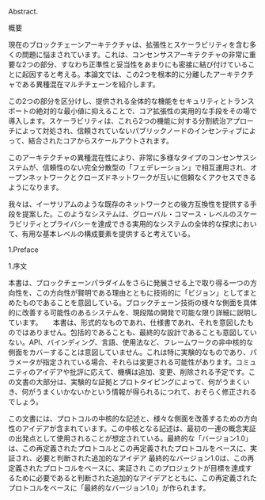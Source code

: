 Abstract.

概要

現在のブロックチェーンアーキテクチャは、拡張性とスケーラビリティを含む多くの問題に悩まされています。これは、コンセンサスアーキテクチャの非常に重要な2つの部分、すなわち正準性と妥当性をあまりにも密接に結び付けていることに起因すると考える。本論文では、この2つを根本的に分離したアーキテクチャである異種混在マルチチェーンを紹介します。

この2つの部分を区分けし、提供される全体的な機能をセキュリティとトランスポートの絶対的な最小値に抑えることで、コア拡張性の実用的な手段をその場で導入します。スケーラビリティは、これら2つの機能に対する分割統治アプローチによって対処され、信頼されていないパブリックノードのインセンティブによって、結合されたコアからスケールアウトされます。

このアーキテクチャの異種混在性により、非常に多様なタイプのコンセンサスシステムが、信頼性のない完全分散型の「フェデレーション」で相互運用され、オープンネットワークとクローズドネットワークが互いに信頼なくアクセスできるようになります。

我々は、イーサリアムのような既存のネットワークとの後方互換性を提供する手段を提案した。このようなシステムは、グローバル・コマース・レベルのスケーラビリティとプライバシーを達成できる実用的なシステムの全体的な探求において、有用な基本レベルの構成要素を提供すると考えている。

1.Preface

1.序文

本書は、ブロックチェーンパラダイムをさらに発展させる上で取り得る一つの方向性を、この方向性が賢明である理由とともに技術的に「ビジョン」としてまとめたものであることを意図している。ブロックチェーン技術の様々な側面を具体的に改善する可能性のあるシステムを、現段階の開発で可能な限り詳細に説明しています。
　
本書は、形式的なものであれ、仕様書であれ、それを意図したものではありません。包括的であることも、最終的な設計であることも意図していない。API、バインディング、言語、使用法など、フレームワークの非中核的な側面をカバーすることは意図していません。これは特に実験的なものであり、パラメータが指定されている場合、それらは変更される可能性があります。コミュニティのアイデアや批評に応えて、機構は追加、変更、削除される予定です。この文書の大部分は、実験的な証拠とプロトタイピングによって、何がうまくいき、何がうまくいかないかという情報が得られるにつれて、おそらく修正されるでしょう。

この文書には、プロトコルの中核的な記述と、様々な側面を改善するための方向性のアイデアが含まれています。この中核となる記述は、最初の一連の概念実証の出発点として使用されることが想定されている。最終的な「バージョン1.0」は、この再定義されたプロトコルとこの再定義されたプロトコルをベースに、実証され、必要と判断された追加的なアイデア 最終的なバージョン1.0は、この再定義されたプロトコルをベースに、実証され このプロジェクトが目標を達成するために必要であると判断された追加的なアイデアとともに、この再定義されたプロトコルをベースに「最終的なバージョン1.0」が作られます。
